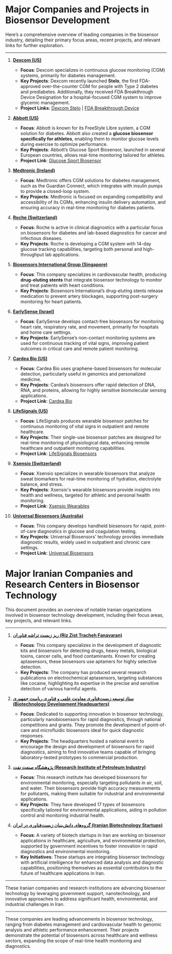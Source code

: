 # Major Companies and Projects in Biosensor Development

Here’s a comprehensive overview of leading companies in the biosensor industry, detailing their primary focus areas, recent projects, and relevant links for further exploration.

---

1. **[Dexcom (US)](https://www.dexcom.com)**
   - **Focus**: Dexcom specializes in continuous glucose monitoring (CGM) systems, primarily for diabetes management.
   - **Key Projects**: Dexcom recently launched **Stelo**, the first FDA-approved over-the-counter CGM for people with Type 2 diabetes and prediabetes. Additionally, they received FDA Breakthrough Device Designation for a hospital-focused CGM system to improve glycemic management.
   - **Project Links**: [Dexcom Stelo](https://www.dexcom.com) | [FDA Breakthrough Device](https://www.dexcom.com/about)

2. **[Abbott (US)](https://www.abbott.com)**
   - **Focus**: Abbott is known for its FreeStyle Libre system, a CGM solution for diabetes. Abbott also created a **glucose biosensor specifically for athletes**, enabling them to monitor glucose levels during exercise to optimize performance.
   - **Key Projects**: Abbott’s Glucose Sport Biosensor, launched in several European countries, allows real-time monitoring tailored for athletes.
   - **Project Link**: [Glucose Sport Biosensor](https://www.abbott.com)

3. **[Medtronic (Ireland)](https://www.medtronic.com)**
   - **Focus**: Medtronic offers CGM solutions for diabetes management, such as the Guardian Connect, which integrates with insulin pumps to provide a closed-loop system.
   - **Key Projects**: Medtronic is focused on expanding compatibility and accessibility of its CGMs, enhancing insulin delivery automation, and ensuring accuracy in real-time monitoring for diabetes patients.

4. **[Roche (Switzerland)](https://www.roche.com)**
   - **Focus**: Roche is active in clinical diagnostics with a particular focus on biosensors for diabetes and lab-based diagnostics for cancer and infectious diseases.
   - **Key Projects**: Roche is developing a CGM system with 14-day glucose tracking capabilities, targeting both personal and high-throughput lab applications.

5. **[Biosensors International Group (Singapore)](https://www.biosensors.com)**
   - **Focus**: This company specializes in cardiovascular health, producing **drug-eluting stents** that integrate biosensor technology to monitor and treat patients with heart conditions.
   - **Key Projects**: Biosensors International’s drug-eluting stents release medication to prevent artery blockages, supporting post-surgery monitoring for heart patients.

6. **[EarlySense (Israel)](https://www.earlysense.com)**
   - **Focus**: EarlySense develops contact-free biosensors for monitoring heart rate, respiratory rate, and movement, primarily for hospitals and home care settings.
   - **Key Projects**: EarlySense’s non-contact monitoring systems are used for continuous tracking of vital signs, improving patient outcomes in critical care and remote patient monitoring.

7. **[Cardea Bio (US)](https://www.cardeabio.com)**
   - **Focus**: Cardea Bio uses graphene-based biosensors for molecular detection, particularly useful in genomics and personalized medicine.
   - **Key Projects**: Cardea’s biosensors offer rapid detection of DNA, RNA, and proteins, allowing for highly sensitive biomolecular sensing applications.
   - **Project Link**: [Cardea Bio](https://www.cardeabio.com)

8. **[LifeSignals (US)](https://www.lifesignals.com)**
   - **Focus**: LifeSignals produces wearable biosensor patches for continuous monitoring of vital signs in outpatient and remote healthcare.
   - **Key Projects**: Their single-use biosensor patches are designed for real-time monitoring of physiological data, enhancing remote healthcare and outpatient monitoring capabilities.
   - **Project Link**: [LifeSignals Biosensors](https://www.lifesignals.com)

9. **[Xsensio (Switzerland)](https://www.xsensio.com)**
   - **Focus**: Xsensio specializes in wearable biosensors that analyze sweat biomarkers for real-time monitoring of hydration, electrolyte balance, and stress.
   - **Key Projects**: Xsensio's wearable biosensors provide insights into health and wellness, targeted for athletic and personal health monitoring.
   - **Project Link**: [Xsensio Wearables](https://www.xsensio.com)

10. **[Universal Biosensors (Australia)](https://www.universalbiosensors.com)**
    - **Focus**: This company develops handheld biosensors for rapid, point-of-care diagnostics in glucose and coagulation testing.
    - **Key Projects**: Universal Biosensors’ technology provides immediate diagnostic results, widely used in outpatient and chronic care settings.
    - **Project Link**: [Universal Biosensors](https://www.universalbiosensors.com)


# Major Iranian Companies and Research Centers in Biosensor Technology

This document provides an overview of notable Iranian organizations involved in biosensor technology development, including their focus areas, key projects, and relevant links.

---

1. **[ریز زیست تراشه فناوران (Riz Zist Tracheh Fanavaran)](http://www.rztfco.com)**
   - **Focus**: This company specializes in the development of diagnostic kits and biosensors for detecting drugs, heavy metals, biological toxins, cancer cells, and food contaminants. Known for creating aptasensors, these biosensors use aptamers for highly selective detection.
   - **Key Projects**: The company has produced several research publications on electrochemical aptasensors, targeting substances like cocaine, highlighting its expertise in the precise and sensitive detection of various harmful agents.

2. **[ستاد توسعه زیست‌فناوری معاونت علمی و فناوری ریاست جمهوری (Biotechnology Development Headquarters)](https://isti.ir)**
   - **Focus**: Dedicated to supporting innovation in biosensor technology, particularly nanobiosensors for rapid diagnostics, through national competitions and grants. They promote the development of point-of-care and microfluidic biosensors ideal for quick diagnostic responses.
   - **Key Projects**: The headquarters hosted a national event to encourage the design and development of biosensors for rapid diagnostics, aiming to find innovative teams capable of bringing laboratory-tested prototypes to commercial production.

3. **[پژوهشگاه صنعت نفت (Research Institute of Petroleum Industry)](https://www.ripi.ir)**
   - **Focus**: This research institute has developed biosensors for environmental monitoring, especially targeting pollutants in air, soil, and water. Their biosensors provide high accuracy measurements for pollutants, making them suitable for industrial and environmental applications.
   - **Key Projects**: They have developed 17 types of biosensors specifically tailored for environmental applications, aiding in pollution control and monitoring industrial health.

4. **[گروه‌های دانش‌بنیان زیست‌فناوری در ایران (Iranian Biotechnology Startups)](https://ana.ir)**
   - **Focus**: A variety of biotech startups in Iran are working on biosensor applications in healthcare, agriculture, and environmental protection, supported by government incentives to foster innovation in rapid diagnostics and environmental monitoring.
   - **Key Initiatives**: These startups are integrating biosensor technology with artificial intelligence for enhanced data analysis and diagnostic capabilities, positioning themselves as essential contributors to the future of healthcare applications in Iran.

---

These Iranian companies and research institutions are advancing biosensor technology by leveraging government support, nanotechnology, and innovative approaches to address significant health, environmental, and industrial challenges in Iran.

---

These companies are leading advancements in biosensor technology, ranging from diabetes management and cardiovascular health to genomic analysis and athletic performance enhancement. Their projects demonstrate the potential of biosensors across healthcare and wellness sectors, expanding the scope of real-time health monitoring and diagnostics.

